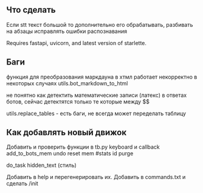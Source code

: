 ## Что сделать

Если stt текст большой то дополнительно его обрабатывать, разбивать на абзацы исправлять ошибки распознавания

Requires fastapi, uvicorn, and latest version of starlette.

## Баги

функция для преобразования маркдауна в хтмл работает некорректно в некоторых случаях
   utils.bot_markdown_to_html

не понятно как детектить математические записи (латекс) в ответах ботов, сейчас детектятся только те которые между $$

utils.replace_tables - есть баги, не всегда может переделать таблицу


## Как добавлять новый движок

Добавить и проверить функции в tb.py
   keyboard и callback
   add_to_bots_mem
   undo
   reset
   mem
   #stats
   id
   purge

   do_task
      hidden_text (стиль)

Добавить в help и перегенерировать их.
Добавить в commands.txt и сделать /init

